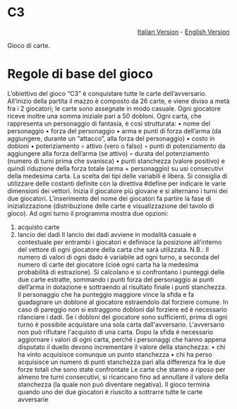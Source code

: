 # C3
<p align="right"><a href="LEGGIMI.md">Italian Version</a> - <a href="README.md">English Version</a></p>
Gioco di carte. 

# Regole di base del gioco

L’obiettivo del gioco “C3” è conquistare tutte le carte dell’avversario.
All’inizio della partita il mazzo è composto da 26 carte, e viene diviso a metà fra i 2 giocatori;
le carte sono assegnate in modo casuale.
Ogni giocatore riceve inoltre una somma iniziale pari a 50 dobloni.
Ogni carta, che rappresenta un personaggio di fantasia, è così strutturata:
• nome del personaggio
• forza del personaggio
• arma e punti di forza dell’arma (da aggiungere, durante un “attacco”, alla forza del
personaggio)
• costo in dobloni
• potenziamento
◦ attivo (vero o falso)
◦ punti di potenziamento da aggiungere alla forza dell’arma (se attivo)
◦ durata del potenziamento (numero di turni prima che svanisca)
• punti stanchezza (valore positivo) e quindi riduzione della forza totale (arma + personaggio)
su usi consecutivi della medesima carta.
La scelta dei tipi delle variabili è libera. Si consiglia di utilizzare delle costanti definite con la
direttiva #define per indicare le varie dimensioni dei vettori.
Inizia il giocatore più giovane e si alternano i turni dei due giocatori.
L’inserimento del nome dei giocatori fa partire la fase di inizializzazione (distribuzione delle carte e
visualizzazione del tavolo di gioco).
Ad ogni turno il programma mostra due opzioni:
1. acquisto carte
2. lancio dei dadi
Il lancio dei dadi avviene in modalità casuale e contestuale per entrambi i giocatori e definisce la
posizione all’interno del vettore di ogni giocatore della carta che sarà utilizzata.
N.B.: Il numero di valori di ogni dado è variabile ad ogni turno, a seconda del numero di carte del
giocatore (cioè ogni carta ha la medesima probabilità di estrazione).
Si calcolano e si confrontano i punteggi delle due carte estratte, sommando i punti forza del
personaggio ai punti dell’arma in dotazione e sottraendo al risultato finale i punti stanchezza.
Il personaggio che ha punteggio maggiore vince la sfida e fa guadagnare un doblone al giocatore
estraendolo dal forziere comune.
In caso di pareggio non si estraggono dobloni dal forziere ed è necessario rilanciare i dadi.
Se i dobloni del giocatore sono sufficienti, prima di ogni turno è possibile acquistare una sola carta
dall'avversario. L'avversario non può rifiutare l'acquisto di una carta.
Dopo la sfida è necessario aggiornare i valori di ogni carta, perché i personaggi che hanno appena
disputato il duello devono incrementare il valore della stanchezza:
• chi ha vinto acquisisce comunque un punto stanchezza
• chi ha perso acquisisce un numero di punti stanchezza pari alla differenza fra le due forze
totali che sono state confrontate
Le carte che stanno a riposo per almeno tre turni consecutivi, si ricaricano fino ad annullare il valore
della stanchezza (la quale non può diventare negativa).
Il gioco termina quando uno dei due giocatori è riuscito a sottrarre tutte le carte avversarie